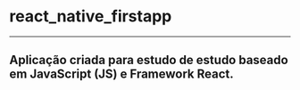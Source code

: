 # react_native_firstapp

----------------------------------
Aplicação criada para estudo de estudo baseado em JavaScript (JS) e Framework React.
----------------------------------
